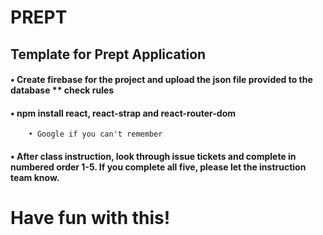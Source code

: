 # PREPT

## Template for Prept Application

#### • Create firebase for the project and upload the json file provided to the database ** check rules

#### • npm install react, react-strap and react-router-dom
        • Google if you can't remember

#### • After class instruction, look through issue tickets and complete in numbered order 1-5. If you complete all five, please let the instruction team know.
# Have fun with this!

